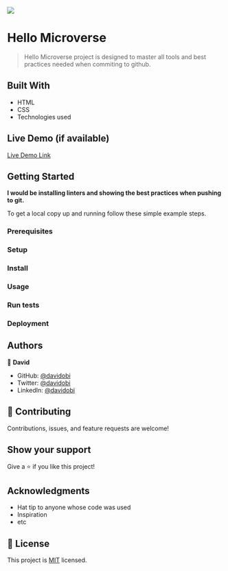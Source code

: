 ![](https://img.shields.io/badge/Microverse-blueviolet)

# Hello Microverse

> Hello Microverse project is designed to master all tools and best practices needed when commiting to github.


## Built With

- HTML
- CSS
- Technologies used

## Live Demo (if available)

[Live Demo Link](https://livedemo.com)


## Getting Started

**I would be installing linters and showing the best practices when pushing to git.**



To get a local copy up and running follow these simple example steps.

### Prerequisites

### Setup

### Install

### Usage

### Run tests

### Deployment



## Authors

👤 **David**

- GitHub: [@davidobi](https://github.com/davidobi)
- Twitter: [@davidobi](https://twitter.com/realdavidobi)
- LinkedIn: [@davidobi](https://www.linkedin.com/in/realdavidobi/)


## 🤝 Contributing

Contributions, issues, and feature requests are welcome!



## Show your support

Give a ⭐️ if you like this project!

## Acknowledgments

- Hat tip to anyone whose code was used
- Inspiration
- etc

## 📝 License

This project is [MIT](./MIT.md) licensed.
